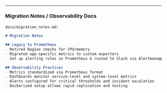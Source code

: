 
---

### **Migration Notes / Observability Docs**
`docs/migration_notes.md`:
```markdown
# Migration Notes

## Legacy to Prometheus
- Retired Nagios checks for CPU/memory
- Migrated app-specific metrics to custom exporters
- Set up alerting rules in Prometheus & routed to Slack via Alertmanager

## Observability Practices
- Metrics standardized via Prometheus format
- Dashboards monitor service-level and system-level metrics
- Alerts configured for critical thresholds and incident escalation
- Dockerized setup allows rapid replication and testing

